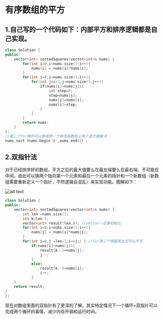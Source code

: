 # 有序数组的平方
## 1.自己写的一个代码如下：内部平方和排序逻辑都是自己实现。
```c++
class Solution {
public:
    vector<int> sortedSquares(vector<int>& nums) {
        for(int i=0;i<nums.size();i++){
            nums[i] = nums[i]*nums[i];
        }
        for(int i=0;i<nums.size();i++){
            for(int j=i+1;j<nums.size();j++){
                if(nums[i]>nums[j]){
                    int step=0;
                    step=nums[j];
                    nums[j]=nums[i];
                    nums[i]=step;
                }
            }
        }
        return nums;
    }
};
//第二个for循环可以直接用一个排序函数加上两个迭代器解决
nums.sort（nums.begin（）,nums.end()）;
```

## 2.双指针法
对于已经排序好的数组，平方之后的最大值要么在最左端要么在最右端，不可能在中间。由此可以搞两个指向第一个元素和最后一个元素的指针和一个新数组（新数组需要重新定义一个指针，不然逻辑会混乱）来实现功能。图解如下：

![alt text](https://code-thinking.cdn.bcebos.com/gifs/977.%E6%9C%89%E5%BA%8F%E6%95%B0%E7%BB%84%E7%9A%84%E5%B9%B3%E6%96%B9.gif)
```c++
class Solution {
public:
    vector<int> sortedSquares(vector<int>& nums) {
        int len =nums.size();
        int k=len-1;
        vector<int> result(len,0); //vector一定要初始化
        for(int i=0;i<nums.size();i++){
            nums[i] = nums[i]*nums[i];
        }
        for(int i=0,j =len-1;i<=j;) { //for第三个增量表达式可以不写
            if(nums[i]<nums[j]){
                result[k--]=nums[j];
                j--;
            }
            else{
                result[k--]=nums[i];
                i++;
            }
    }
    return result;
}
};
```
现在对数组里面的双指针有了更深的了解，其实特定情况下一个循环+双指针可以完成两个循环的事情，减少内存开销和运行时间。